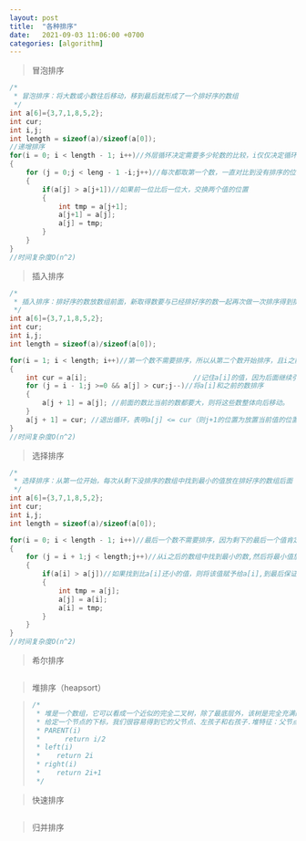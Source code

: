 ```yaml
---
layout: post
title:  "各种排序"
date:   2021-09-03 11:06:00 +0700
categories: [algorithm]
---
```


> 冒泡排序

```c
/*
 * 冒泡排序：将大数或小数往后移动，移到最后就形成了一个排好序的数组
 */
int a[6]={3,7,1,8,5,2};
int cur;
int i,j;
int length = sizeof(a)/sizeof(a[0]);
//递增排序
for(i = 0; i < length - 1; i++)//外层循环决定需要多少轮数的比较，i仅仅决定循环次数
{
	for (j = 0;j < leng - 1 -i;j++)//每次都取第一个数，一直对比到没有排序的位置为止
	{ 
        if(a[j] > a[j+1])//如果前一位比后一位大，交换两个值的位置
        {
            int tmp = a[j+1];
            a[j+1] = a[j];
            a[j] = tmp;
        }
    }       
}
//时间复杂度O(n^2)
```

> 插入排序

```c
/*
 * 插入排序：排好序的数放数组前面，新取得数要与已经排好序的数一起再次做一次排序得到排序好的整个数组
 */
int a[6]={3,7,1,8,5,2};
int cur;
int i,j;
int length = sizeof(a)/sizeof(a[0]);

for(i = 1; i < length; i++)//第一个数不需要排序，所以从第二个数开始排序，且i之前的数是为已经好序的数
{
	int cur = a[i];                          //记住a[i]的值，因为后面继续引用a[i]可能已经被别的值替换了(比较两个值的大小后要进行交换动作)
	for (j = i - 1;j >=0 && a[j] > cur;j--)//将a[i]和之前的数排序
	{ 
		a[j + 1] = a[j]; //前面的数比当前的数都要大，则将这些数整体向后移动。     
    }
    a[j + 1] = cur; //退出循环，表明a[j] <= cur（则j+1的位置为放置当前值的位置）或者j为-1了(-1表明当前值最小，需放在最前面)       
}
//时间复杂度O(n^2)
```

> 选择排序

```c
/*
 * 选择排序：从第一位开始，每次从剩下没排序的数组中找到最小的值放在排好序的数组后面
 */
int a[6]={3,7,1,8,5,2};
int cur;
int i,j;
int length = sizeof(a)/sizeof(a[0]);

for(i = 0; i < length - 1; i++)//最后一个数不需要排序，因为剩下的最后一个值肯定是最大的值
{
	for (j = i + 1;j < length;j++)//从i之后的数组中找到最小的数,然后将最小值放置在i位置
	{ 
		if(a[i] > a[j])//如果找到比a[i]还小的值，则将该值赋予给a[i],到最后保证a[i]为剩下数组中最小的值
        {
            int tmp = a[j];
            a[j] = a[i];
            a[i] = tmp;
        }
    }      
}
//时间复杂度O(n^2)
```

> 希尔排序

```c


```

> 堆排序（heapsort）

> ```c
> /*
>  * 堆是一个数组，它可以看成一个近似的完全二叉树，除了最底层外，该树是完全充满的。
>  * 给定一个节点的下标，我们很容易得到它的父节点、左孩子和右孩子.堆特征：父节点总是在其子节点的
>  * PARENT(i)
>  * 	  return i/2
>  * left(i)
>  *    return 2i
>  * right(i)
>  *    return 2i+1
>  */
> 
> ```
>

> 快速排序

```
```

> 归并排序

```c
```

